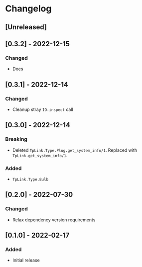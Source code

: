 # Changelog

## [Unreleased]

## [0.3.2] - 2022-12-15
### Changed
- Docs

## [0.3.1] - 2022-12-14
### Changed
- Cleanup stray `IO.inspect` call

## [0.3.0] - 2022-12-14
### Breaking
- Deleted `TpLink.Type.Plug.get_system_info/1`. Replaced with `TpLink.get_system_info/1`.

### Added
- `TpLink.Type.Bulb`

## [0.2.0] - 2022-07-30
### Changed
- Relax dependency version requirements

## [0.1.0] - 2022-02-17
### Added
- Initial release
